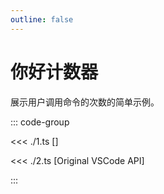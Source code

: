 ```yaml
---
outline: false
---
```


# 你好计数器

展示用户调用命令的次数的简单示例。

<ExampleFunctions :fns="[
  'useCommands',
  'useStatusBarItem',
]" />

::: code-group

<<< ./1.ts [<ReactiveVscode2 />]

<<< ./2.ts [Original VSCode API]

:::
